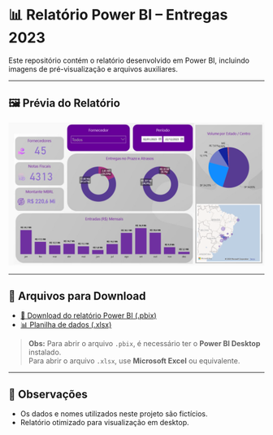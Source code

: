 # 📊 Relatório Power BI – Entregas 2023

Este repositório contém o relatório desenvolvido em Power BI, incluindo imagens de pré-visualização e arquivos auxiliares.

---

## 🖼 Prévia do Relatório

![Dashboard Principal](https://github.com/DanRebelato/PowerBI-Entregas/blob/main/Documentacao/Entregas_2023.png)

---

## 📂 Arquivos para Download

- [📄 Download do relatório Power BI (.pbix)](https://github.com/DanRebelato/PowerBI-Entregas/raw/refs/heads/main/Documentacao/Entregas%202023.pbix)
- [📊 Planilha de dados (.xlsx)](https://github.com/DanRebelato/PowerBI-Entregas/raw/refs/heads/main/Documentacao/Base%20Entregas.xlsx)

> **Obs:** Para abrir o arquivo `.pbix`, é necessário ter o **Power BI Desktop** instalado.  
> Para abrir o arquivo `.xlsx`, use **Microsoft Excel** ou equivalente.

---

## 📌 Observações

- Os dados e nomes utilizados neste projeto são fictícios.
- Relatório otimizado para visualização em desktop.
